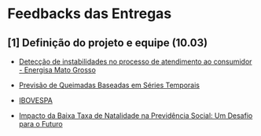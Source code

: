 # Feedbacks das Entregas

## [1] Definição do projeto e equipe (10.03)

* [Detecção de instabilidades no processo de atendimento ao consumidor - Energisa Mato Grosso](https://colab.research.google.com/github/Rogerio-mack/ProjetoAplicadoIV/blob/main/FB1_energisa.ipynb)

* [Previsão de Queimadas Baseadas em Séries Temporais](https://colab.research.google.com/github/Rogerio-mack/ProjetoAplicadoIV/blob/main/FB1_Previs%C3%A3o_de_Queimadas_Baseadas_em_S%C3%A9ries_Temporais.ipynb)

* [IBOVESPA](https://colab.research.google.com/github/Rogerio-mack/ProjetoAplicadoIV/blob/main/FB1_IBOVESPAProjeto_aplicado_IV_entrega_1.ipynb)

* [Impacto da Baixa Taxa de Natalidade na Previdência Social: Um Desafio para o Futuro](https://colab.research.google.com/github/Rogerio-mack/ProjetoAplicadoIV/blob/main/FB1_Previdencia_Projeto_aplicado_IV_entrega_1.ipynb)

 
